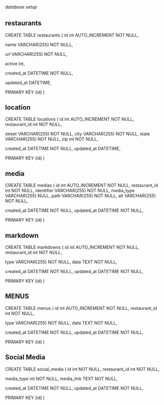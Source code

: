 ###### database setup



## restaurants

CREATE TABLE restaurants
(
id int AUTO_INCREMENT  NOT NULL,

name VARCHAR(255) NOT NULL,

url VARCHAR(255) NOT NULL,

active int,

created_at DATETIME NOT NULL,

updated_at DATETIME,

PRIMARY KEY (id)
)

## location

CREATE TABLE locations
(
id int AUTO_INCREMENT NOT NULL,
restaurant_id int NOT NULL,

street VARCHAR(255) NOT NULL,
city VARCHAR(255) NOT NULL,
state VARCHAR(255) NOT NULL,
zip int NOT NULL,

created_at DATETIME NOT NULL,
updated_at DATETIME,

PRIMARY KEY (id)
)

## media

CREATE TABLE medias
(
id int AUTO_INCREMENT NOT NULL,
restaurant_id int NOT NULL,
identifier VARCHAR(255) NOT NULL,
media_type VARCHAR(255) NULL,
path VARCHAR(255) NOT NULL,
alt VARCHAR(255) NOT NULL,


created_at DATETIME NOT NULL,
updated_at DATETIME NOT NULL,

PRIMARY KEY (id)
)


## markdown

CREATE TABLE markdowns
(
id int AUTO_INCREMENT NOT NULL,
restaurant_id int NOT NULL,

type VARCHAR(255) NOT NULL,
data TEXT NOT NULL,

created_at DATETIME NOT NULL,
updated_at DATETIME NOT NULL,

PRIMARY KEY (id)
)

## MENUS

CREATE TABLE menus
(
id int AUTO_INCREMENT NOT NULL,
restaurant_id int NOT NULL,

type VARCHAR(255) NOT NULL,
data TEXT NOT NULL,

created_at DATETIME NOT NULL,
updated_at DATETIME NOT NULL,

PRIMARY KEY (id)
)

## Social Media

CREATE TABLE social_media
(
id int NOT NULL,
restaurant_id int NOT NULL,

media_type int NOT NULL,
media_link TEXT NOT NULL,

created_at DATETIME NOT NULL,
updated_at DATETIME NOT NULL,

PRIMARY KEY (id)
)




